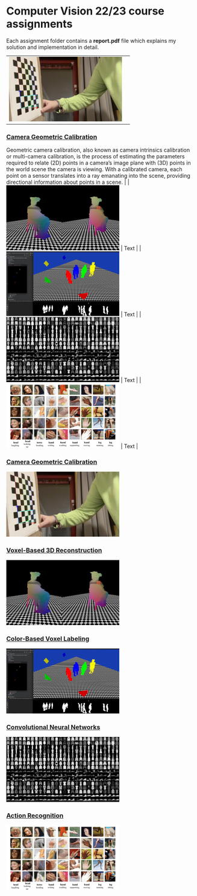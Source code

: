 # Computer Vision 22/23 course assignments
Each assignment folder contains a **report.pdf** file which explains my solution and implementation in detail.

|||
| :---        |    :----:   |
| <img src="https://raw.githubusercontent.com/gianmarcopicarella/cv-assignments-uu/main/readme/camera_calibration.jpg" width="300">      | 
### [Camera Geometric Calibration](https://github.com/gianmarcopicarella/cv-assignments-uu/tree/main/camera_geometric_calibration) 
Geometric camera calibration, also known as camera intrinsics calibration or multi-camera calibration, is the process of estimating the parameters required to relate (2D) points in a camera’s image plane with (3D) points in the world scene the camera is viewing. With a calibrated camera, each point on a sensor translates into a ray emanating into the scene, providing directional information about points in a scene.     |
| <img src="https://raw.githubusercontent.com/gianmarcopicarella/cv-assignments-uu/main/readme/voxel_3d_reconstruction.gif" width="300"/>   | Text        |
| <img src="https://raw.githubusercontent.com/gianmarcopicarella/cv-assignments-uu/main/readme/color_based_voxel_labeling.gif" width="300"/>   | Text        |
| <img src="https://raw.githubusercontent.com/gianmarcopicarella/cv-assignments-uu/main/readme/convolutional_neural_networks.jpg" width="300"/>   | Text        |
| <img src="https://raw.githubusercontent.com/gianmarcopicarella/cv-assignments-uu/main/readme/action_recognition.jpg" width="300"/>   | Text        |


### [Camera Geometric Calibration](https://github.com/gianmarcopicarella/cv-assignments-uu/tree/main/camera_geometric_calibration)
<img src="https://raw.githubusercontent.com/gianmarcopicarella/cv-assignments-uu/main/readme/camera_calibration.jpg" width="300">

### [Voxel-Based 3D Reconstruction](https://github.com/gianmarcopicarella/cv-assignments-uu/tree/main/voxel-based_3d_reconstruction)
<img src="https://raw.githubusercontent.com/gianmarcopicarella/cv-assignments-uu/main/readme/voxel_3d_reconstruction.gif" width="300"/>

### [Color-Based Voxel Labeling](https://github.com/gianmarcopicarella/cv-assignments-uu/tree/main/color-based_voxel_labeling)
<img src="https://raw.githubusercontent.com/gianmarcopicarella/cv-assignments-uu/main/readme/color_based_voxel_labeling.gif" width="300"/>

### [Convolutional Neural Networks](https://github.com/gianmarcopicarella/cv-assignments-uu/tree/main/conv_neural_networks)
<img src="https://raw.githubusercontent.com/gianmarcopicarella/cv-assignments-uu/main/readme/convolutional_neural_networks.jpg" width="300"/>

### [Action Recognition](https://github.com/gianmarcopicarella/cv-assignments-uu/tree/main/action_recognition)
<img src="https://raw.githubusercontent.com/gianmarcopicarella/cv-assignments-uu/main/readme/action_recognition.jpg" width="300"/>
